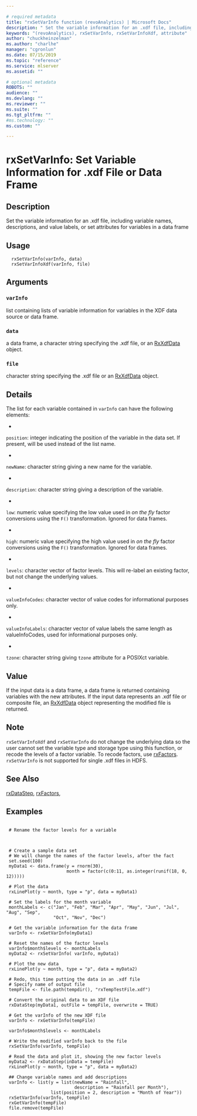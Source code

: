 ```yaml
--- 

# required metadata 
title: "rxSetVarInfo function (revoAnalytics) | Microsoft Docs" 
description: " Set the variable information for an .xdf file, including variable names, descriptions, and value labels, or set attributes for variables in a data frame  " 
keywords: "(revoAnalytics), rxSetVarInfo, rxSetVarInfoXdf, attribute" 
author: "chuckheinzelman"
ms.author: "charlhe" 
manager: "cgronlun" 
ms.date: 07/15/2019
ms.topic: "reference" 
ms.service: mlserver
ms.assetid: "" 

# optional metadata 
ROBOTS: "" 
audience: "" 
ms.devlang: "" 
ms.reviewer: "" 
ms.suite: "" 
ms.tgt_pltfrm: "" 
#ms.technology: "" 
ms.custom: "" 

--- 
```




 # rxSetVarInfo: Set Variable Information for .xdf File or Data Frame 
 ## Description

Set the variable information for an .xdf file, including variable
names, descriptions, and value labels, or set attributes for variables
in a data frame 


 ## Usage

```   
  rxSetVarInfo(varInfo, data)
  rxSetVarInfoXdf(varInfo, file)

```

 ## Arguments



 ### `varInfo`
 list containing lists of variable information for variables in the XDF data source or data frame.  


 ### `data`
 a data frame, a character string specifying the .xdf file, or an [RxXdfData](RxXdfData.md) object.  


 ### `file`
 character string specifying the .xdf file or   an [RxXdfData](RxXdfData.md) object.  



 ## Details

The list for each variable contained in `varInfo` can have the following
elements:


* 
 `position`: integer indicating the position of the variable in
the data set. If present, will be used instead of the list name.

* 
 `newName`: character string giving a new name for the variable.

* 
 `description`: character string giving a description of the
variable.

* 
 `low`: numeric value specifying the low value used in
*on the fly* factor conversions using the `F()` transformation.
Ignored for data frames.

* 
 `high`: numeric value specifying the high value used in
*on the fly* factor conversions using the `F()` transformation.
Ignored for data frames.

* 
 `levels`: character vector of factor levels. This will re-label
an existing factor, but not change the underlying values.

* 
 `valueInfoCodes`: character vector of value codes for informational 
purposes only.

* 
 `valueInfoLabels`: character vector of value labels the same
length as valueInfoCodes, used for informational purposes only.

* 
 `tzone`: character string giving `tzone` attribute for a
POSIXct variable.  




 ## Value

If the input data is a data frame, a data frame is returned containing variables
with the new attributes.  If the input data represents an .xdf file or
composite file, an [RxXdfData](RxXdfData.md) object representing the modified 
file is returned.

 ## Note

`rxSetVarInfoXdf` and `rxSetVarInfo` do not change the underlying data 
so the user cannot set the variable type and storage type using this function, or recode the
levels of a factor variable.  To recode factors, use [rxFactors](rxFactors.md).
`rxSetVarInfo` is not supported for single .xdf files in HDFS.


 ## See Also

[rxDataStep](rxDataStep.md),
[rxFactors](rxFactors.md),

 ## Examples

 ```

  # Rename the factor levels for a variable



  # Create a sample data set
  # We will change the names of the factor levels, after the fact
  set.seed(100)
  myData1 <- data.frame(y = rnorm(30),
                        month = factor(c(0:11, as.integer(runif(18, 0, 12)))))

  # Plot the data
  rxLinePlot(y ~ month, type = "p", data = myData1)

  # Set the labels for the month variable
  monthLabels <- c("Jan", "Feb", "Mar", "Apr", "May", "Jun", "Jul", "Aug", "Sep",
                   "Oct", "Nov", "Dec")

  # Get the variable information for the data frame
  varInfo <- rxGetVarInfo(myData1)

  # Reset the names of the factor levels
  varInfo$month$levels <- monthLabels
  myData2 <- rxSetVarInfo( varInfo, myData1)

  # Plot the new data
  rxLinePlot(y ~ month, type = "p", data = myData2)

  # Redo, this time putting the data in an .xdf file
  # Specify name of output file
  tempFile <- file.path(tempdir(), "rxTempTestFile.xdf")

  # Convert the original data to an XDF file
  rxDataStep(myData1, outFile = tempFile, overwrite = TRUE)

  # Get the varInfo of the new XDF file
  varInfo <- rxGetVarInfo(tempFile)

  varInfo$month$levels <- monthLabels

  # Write the modified varInfo back to the file
  rxSetVarInfo(varInfo, tempFile)

  # Read the data and plot it, showing the new factor levels
  myData2 <- rxDataStep(inData = tempFile)
  rxLinePlot(y ~ month, type = "p", data = myData2)

  ## Change variable names and add descriptions
  varInfo <- list(y = list(newName = "Rainfall",
                           description = "Rainfall per Month"),
                  list(position = 2, description = "Month of Year"))
  rxSetVarInfo(varInfo, tempFile)
  rxGetVarInfo(tempFile)
  file.remove(tempFile)
```


